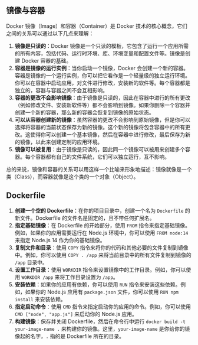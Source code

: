 ## 镜像与容器

Docker 镜像（Image）和容器（Container）是 Docker 技术的核心概念，它们之间的关系可以通过以下几点来理解：

1. **镜像是只读的**：Docker 镜像是一个只读的模板，它包含了运行一个应用所需的所有内容，包括代码、运行时环境、库、环境变量和配置文件等。镜像是创建 Docker 容器的基础。
2. **容器是镜像的运行实例**：当你启动一个镜像，Docker 会创建一个新的容器。容器是镜像的一个运行实例，你可以把它看作是一个轻量级的独立运行环境。你可以在容器中启动应用，对文件进行修改，安装新的软件等。每个容器都是独立的，容器与容器之间不会互相影响。
3. **容器的更改不会影响镜像**：由于镜像是只读的，因此在容器中进行的所有更改（例如修改文件、安装新软件等）都不会影响到镜像。如果你删除一个容器并创建一个新的容器，那么新的容器会恢复到镜像的原始状态。
4. **可以从容器创建新的镜像**：虽然容器的更改不会影响到原始镜像，但是你可以选择将容器的当前状态保存为新的镜像。这个新的镜像将包含容器中的所有更改。这使得你可以创建一个基本镜像，然后在容器中进行修改，最后保存为新的镜像，以此来创建定制的应用环境。
5. **镜像可以被复用**：由于镜像是只读的，因此同一个镜像可以被用来创建多个容器。每个容器都有自己的文件系统，它们可以独立运行，互不影响。

总的来说，镜像和容器的关系可以用这样一个比喻来形象地描述：镜像就像是一个类（Class），而容器就像是这个类的一个对象（Object）。

## Dockerfile

1. **创建一个空的 Dockerfile**：在你的项目目录中，创建一个名为 `Dockerfile` 的新文件。Dockerfile 的文件名是固定的，且不带任何扩展名。
2. **指定基础镜像**：在 Dockerfile 的开始部分，使用 `FROM` 指令来指定基础镜像。例如，如果你的应用需要运行在 Node.js 环境中，你可以使用 `FROM node:14` 来指定 Node.js 14 作为你的基础镜像。
3. **复制文件和目录**：使用 `COPY` 指令来将你的代码和其他必要的文件复制到镜像中。例如，你可以使用 `COPY . /app` 来将当前目录中的所有文件复制到镜像的 `/app` 目录中。
4. **设置工作目录**：使用 `WORKDIR` 指令来设置镜像中的工作目录。例如，你可以使用 `WORKDIR /app` 来将工作目录设置为 `/app`。
5. **安装依赖**：如果你的应用有依赖，你可以使用 `RUN` 指令来安装这些依赖。例如，如果你的 Node.js 应用有 `package.json` 文件，你可以使用 `RUN npm install` 来安装依赖。
6. **指定启动命令**：使用 `CMD` 指令来指定启动你的应用的命令。例如，你可以使用 `CMD ["node", "app.js"]` 来启动你的 Node.js 应用。
7. **构建镜像**：保存并关闭 Dockerfile，然后在命令行中运行 `docker build -t your-image-name .` 来构建你的镜像。这里，`your-image-name` 是你给你的镜像起的名字，`.` 指的是 Dockerfile 所在的目录。